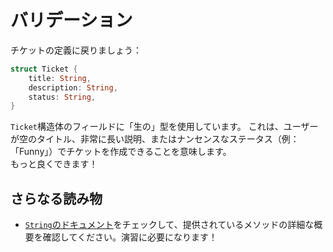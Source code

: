 # バリデーション

チケットの定義に戻りましょう：

```rust
struct Ticket {
    title: String,
    description: String,
    status: String,
}
```

`Ticket`構造体のフィールドに「生の」型を使用しています。
これは、ユーザーが空のタイトル、非常に長い説明、またはナンセンスなステータス（例：「Funny」）でチケットを作成できることを意味します。  
もっと良くできます！

## さらなる読み物

- [`String`のドキュメント](https://doc.rust-lang.org/std/string/struct.String.html)をチェックして、提供されているメソッドの詳細な概要を確認してください。演習に必要になります！